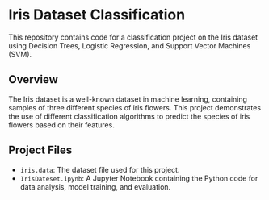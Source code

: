 # Iris Dataset Classification

This repository contains code for a classification project on the Iris dataset using Decision Trees, Logistic Regression, and Support Vector Machines (SVM).

## Overview

The Iris dataset is a well-known dataset in machine learning, containing samples of three different species of iris flowers. This project demonstrates the use of different classification algorithms to predict the species of iris flowers based on their features.


## Project Files

- `iris.data`: The dataset file used for this project.
- `IrisDateset.ipynb`: A Jupyter Notebook containing the Python code for data analysis, model training, and evaluation.
